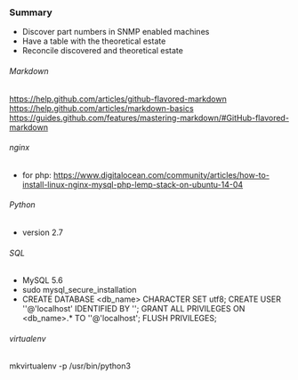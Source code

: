 ### Summary
- Discover part numbers in SNMP enabled machines
- Have a table with the theoretical estate
- Reconcile discovered and theoretical estate


###### Markdown
https://help.github.com/articles/github-flavored-markdown
https://help.github.com/articles/markdown-basics
https://guides.github.com/features/mastering-markdown/#GitHub-flavored-markdown

###### nginx
- for php: https://www.digitalocean.com/community/articles/how-to-install-linux-nginx-mysql-php-lemp-stack-on-ubuntu-14-04

###### Python
- version 2.7

###### SQL
- MySQL 5.6
- sudo mysql_secure_installation 
-   CREATE DATABASE <db_name> CHARACTER SET utf8;
    CREATE USER '<user>'@'localhost' IDENTIFIED BY '<password>';
    GRANT ALL PRIVILEGES ON <db_name>.* TO '<user>'@'localhost';
    FLUSH PRIVILEGES;

###### virtualenv
mkvirtualenv -p /usr/bin/python3 <environment>
